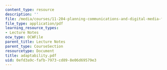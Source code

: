 ```yaml
---
content_type: resource
description: ''
file: /media/courses/11-204-planning-communications-and-digital-media-fall-2004/0efd3a9cfafb7973cd898e06d69579e3_adaptability.pdf
file_type: application/pdf
learning_resource_types:
- Lecture Notes
ocw_type: OCWFile
parent_title: Lecture Notes
parent_type: CourseSection
resourcetype: Document
title: adaptability.pdf
uid: 0efd3a9c-fafb-7973-cd89-8e06d69579e3
---
```

